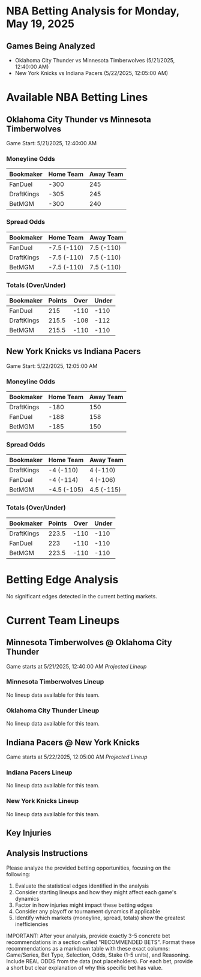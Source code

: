 # NBA Betting Analysis for Monday, May 19, 2025

## Games Being Analyzed

- Oklahoma City Thunder vs Minnesota Timberwolves (5/21/2025, 12:40:00 AM)
- New York Knicks vs Indiana Pacers (5/22/2025, 12:05:00 AM)

# Available NBA Betting Lines

## Oklahoma City Thunder vs Minnesota Timberwolves
Game Start: 5/21/2025, 12:40:00 AM

### Moneyline Odds
| Bookmaker | Home Team | Away Team |
|-----------|-----------|----------|
| FanDuel | -300 | 245 |
| DraftKings | -305 | 245 |
| BetMGM | -300 | 240 |

### Spread Odds
| Bookmaker | Home Team | Away Team |
|-----------|-----------|----------|
| FanDuel | -7.5 (-110) | 7.5 (-110) |
| DraftKings | -7.5 (-110) | 7.5 (-110) |
| BetMGM | -7.5 (-110) | 7.5 (-110) |

### Totals (Over/Under)
| Bookmaker | Points | Over | Under |
|-----------|--------|------|-------|
| FanDuel | 215 | -110 | -110 |
| DraftKings | 215.5 | -108 | -112 |
| BetMGM | 215.5 | -110 | -110 |


## New York Knicks vs Indiana Pacers
Game Start: 5/22/2025, 12:05:00 AM

### Moneyline Odds
| Bookmaker | Home Team | Away Team |
|-----------|-----------|----------|
| DraftKings | -180 | 150 |
| FanDuel | -188 | 158 |
| BetMGM | -185 | 150 |

### Spread Odds
| Bookmaker | Home Team | Away Team |
|-----------|-----------|----------|
| DraftKings | -4 (-110) | 4 (-110) |
| FanDuel | -4 (-114) | 4 (-106) |
| BetMGM | -4.5 (-105) | 4.5 (-115) |

### Totals (Over/Under)
| Bookmaker | Points | Over | Under |
|-----------|--------|------|-------|
| DraftKings | 223.5 | -110 | -110 |
| FanDuel | 223 | -110 | -110 |
| BetMGM | 223.5 | -110 | -110 |


# Betting Edge Analysis

No significant edges detected in the current betting markets.

# Current Team Lineups

## Minnesota Timberwolves @ Oklahoma City Thunder
Game starts at 5/21/2025, 12:40:00 AM
*Projected Lineup*

### Minnesota Timberwolves Lineup
No lineup data available for this team.

### Oklahoma City Thunder Lineup
No lineup data available for this team.


## Indiana Pacers @ New York Knicks
Game starts at 5/22/2025, 12:05:00 AM
*Projected Lineup*

### Indiana Pacers Lineup
No lineup data available for this team.

### New York Knicks Lineup
No lineup data available for this team.



## Key Injuries


## Analysis Instructions

Please analyze the provided betting opportunities, focusing on the following:

1. Evaluate the statistical edges identified in the analysis
2. Consider starting lineups and how they might affect each game's dynamics
3. Factor in how injuries might impact these betting edges
4. Consider any playoff or tournament dynamics if applicable
5. Identify which markets (moneyline, spread, totals) show the greatest inefficiencies

IMPORTANT: After your analysis, provide exactly 3-5 concrete bet recommendations in a section called "RECOMMENDED BETS". Format these recommendations as a markdown table with these exact columns: Game/Series, Bet Type, Selection, Odds, Stake (1-5 units), and Reasoning. Include REAL ODDS from the data (not placeholders). For each bet, provide a short but clear explanation of why this specific bet has value.